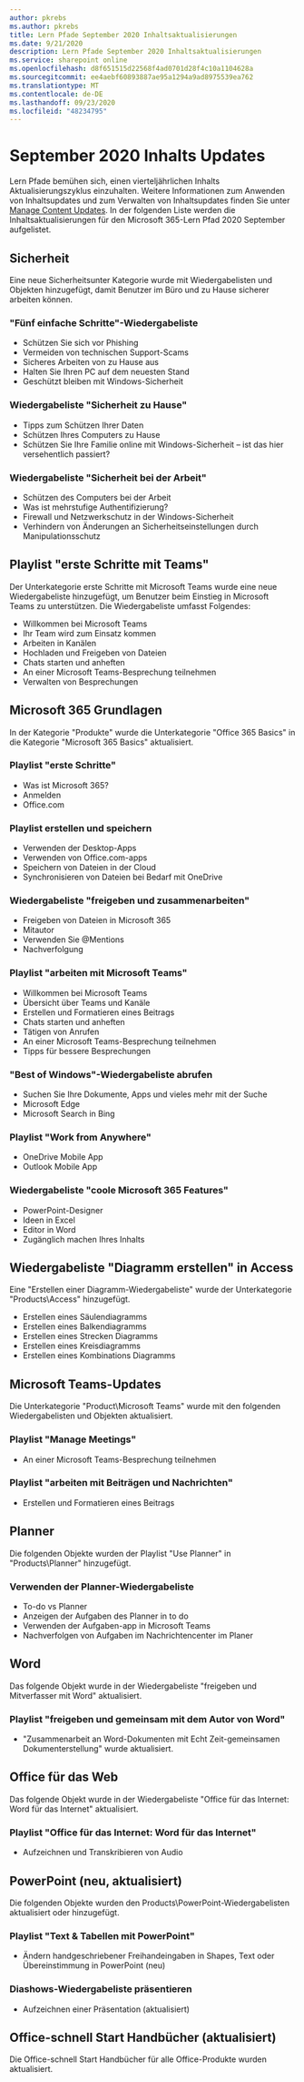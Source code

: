 ```yaml
---
author: pkrebs
ms.author: pkrebs
title: Lern Pfade September 2020 Inhaltsaktualisierungen
ms.date: 9/21/2020
description: Lern Pfade September 2020 Inhaltsaktualisierungen
ms.service: sharepoint online
ms.openlocfilehash: d8f651515d22568f4ad0701d28f4c10a1104628a
ms.sourcegitcommit: ee4aebf60893887ae95a1294a9ad8975539ea762
ms.translationtype: MT
ms.contentlocale: de-DE
ms.lasthandoff: 09/23/2020
ms.locfileid: "48234795"
---
```

# <a name="september-2020-content-updates"></a>September 2020 Inhalts Updates
Lern Pfade bemühen sich, einen vierteljährlichen Inhalts Aktualisierungszyklus einzuhalten. Weitere Informationen zum Anwenden von Inhaltsupdates und zum Verwalten von Inhaltsupdates finden Sie unter [Manage Content Updates](custom_contentupdatesmanage.md). In der folgenden Liste werden die Inhaltsaktualisierungen für den Microsoft 365-Lern Pfad 2020 September aufgelistet. 

## <a name="security"></a>Sicherheit
Eine neue Sicherheitsunter Kategorie wurde mit Wiedergabelisten und Objekten hinzugefügt, damit Benutzer im Büro und zu Hause sicherer arbeiten können. 

### <a name="five-simple-steps-playlist"></a>"Fünf einfache Schritte"-Wiedergabeliste
- Schützen Sie sich vor Phishing
- Vermeiden von technischen Support-Scams
- Sicheres Arbeiten von zu Hause aus
- Halten Sie Ihren PC auf dem neuesten Stand
- Geschützt bleiben mit Windows-Sicherheit

### <a name="security-at-home-playlist"></a>Wiedergabeliste "Sicherheit zu Hause"
- Tipps zum Schützen Ihrer Daten
- Schützen Ihres Computers zu Hause
- Schützen Sie Ihre Familie online mit Windows-Sicherheit – ist das hier versehentlich passiert?

### <a name="security-at-work-playlist"></a>Wiedergabeliste "Sicherheit bei der Arbeit"
- Schützen des Computers bei der Arbeit
- Was ist mehrstufige Authentifizierung?
- Firewall und Netzwerkschutz in der Windows-Sicherheit
- Verhindern von Änderungen an Sicherheitseinstellungen durch Manipulationsschutz

## <a name="get-started-with-teams-playlist"></a>Playlist "erste Schritte mit Teams"
Der Unterkategorie erste Schritte mit Microsoft Teams wurde eine neue Wiedergabeliste hinzugefügt, um Benutzer beim Einstieg in Microsoft Teams zu unterstützen. Die Wiedergabeliste umfasst Folgendes:
- Willkommen bei Microsoft Teams  
- Ihr Team wird zum Einsatz kommen
- Arbeiten in Kanälen  
- Hochladen und Freigeben von Dateien 
- Chats starten und anheften  
- An einer Microsoft Teams-Besprechung teilnehmen 
- Verwalten von Besprechungen 
 
## <a name="microsoft-365-basics"></a>Microsoft 365 Grundlagen
In der Kategorie "Produkte" wurde die Unterkategorie "Office 365 Basics" in die Kategorie "Microsoft 365 Basics" aktualisiert. 

### <a name="get-started-playlist"></a>Playlist "erste Schritte"
- Was ist Microsoft 365?
- Anmelden
- Office.com

### <a name="create-and-save-playlist"></a>Playlist erstellen und speichern
- Verwenden der Desktop-Apps
- Verwenden von Office.com-apps
- Speichern von Dateien in der Cloud
- Synchronisieren von Dateien bei Bedarf mit OneDrive

### <a name="share-and-collaborate-playlist"></a>Wiedergabeliste "freigeben und zusammenarbeiten"
- Freigeben von Dateien in Microsoft 365
- Mitautor
- Verwenden Sie @Mentions
- Nachverfolgung

### <a name="work-with-microsoft-teams-playlist"></a>Playlist "arbeiten mit Microsoft Teams"
- Willkommen bei Microsoft Teams
- Übersicht über Teams und Kanäle
- Erstellen und Formatieren eines Beitrags
- Chats starten und anheften
- Tätigen von Anrufen
- An einer Microsoft Teams-Besprechung teilnehmen
- Tipps für bessere Besprechungen

### <a name="get-the-most-out-of-windows-playlist"></a>"Best of Windows"-Wiedergabeliste abrufen
- Suchen Sie Ihre Dokumente, Apps und vieles mehr mit der Suche
- Microsoft Edge
- Microsoft Search in Bing

### <a name="work-from-anywhere-playlist"></a>Playlist "Work from Anywhere"
- OneDrive Mobile App
- Outlook Mobile App

### <a name="cool-microsoft-365-features-playlist"></a>Wiedergabeliste "coole Microsoft 365 Features"
- PowerPoint-Designer
- Ideen in Excel
- Editor in Word
- Zugänglich machen Ihres Inhalts

## <a name="create-a-chart-playlist-in-access"></a>Wiedergabeliste "Diagramm erstellen" in Access
Eine "Erstellen einer Diagramm-Wiedergabeliste" wurde der Unterkategorie "Products\Access" hinzugefügt.  
- Erstellen eines Säulendiagramms
- Erstellen eines Balkendiagramms
- Erstellen eines Strecken Diagramms
- Erstellen eines Kreisdiagramms
- Erstellen eines Kombinations Diagramms

## <a name="teams-updates"></a>Microsoft Teams-Updates
Die Unterkategorie "Product\Microsoft Teams" wurde mit den folgenden Wiedergabelisten und Objekten aktualisiert. 

### <a name="manage-meetings-playlist"></a>Playlist "Manage Meetings"
- An einer Microsoft Teams-Besprechung teilnehmen
### <a name="work-with-posts-and-messages-playlist"></a>Playlist "arbeiten mit Beiträgen und Nachrichten"
- Erstellen und Formatieren eines Beitrags

## <a name="planner"></a>Planner 
Die folgenden Objekte wurden der Playlist "Use Planner" in "Products\Planner" hinzugefügt.
### <a name="use-planner-playlist"></a>Verwenden der Planner-Wiedergabeliste
- To-do vs Planner
- Anzeigen der Aufgaben des Planner in to do
- Verwenden der Aufgaben-app in Microsoft Teams
- Nachverfolgen von Aufgaben im Nachrichtencenter im Planer

## <a name="word"></a>Word
Das folgende Objekt wurde in der Wiedergabeliste "freigeben und Mitverfasser mit Word" aktualisiert.

### <a name="share-and-co-author-with-word-playlist"></a>Playlist "freigeben und gemeinsam mit dem Autor von Word"
- "Zusammenarbeit an Word-Dokumenten mit Echt Zeit-gemeinsamen Dokumenterstellung" wurde aktualisiert. 

## <a name="office-for-the-web"></a>Office für das Web
Das folgende Objekt wurde in der Wiedergabeliste "Office für das Internet: Word für das Internet" aktualisiert.

### <a name="office-for-the-web-word-for-the-web-playlist"></a>Playlist "Office für das Internet: Word für das Internet"
- Aufzeichnen und Transkribieren von Audio

## <a name="powerpoint-new-updated"></a>PowerPoint (neu, aktualisiert)
Die folgenden Objekte wurden den Products\PowerPoint-Wiedergabelisten aktualisiert oder hinzugefügt. 

### <a name="text--tables-with-powerpoint-playlist"></a>Playlist "Text & Tabellen mit PowerPoint"
- Ändern handgeschriebener Freihandeingaben in Shapes, Text oder Übereinstimmung in PowerPoint (neu)

### <a name="present-slideshows-playlist"></a>Diashows-Wiedergabeliste präsentieren
- Aufzeichnen einer Präsentation (aktualisiert)

## <a name="office-quick-start-guides-updated"></a>Office-schnell Start Handbücher (aktualisiert)
Die Office-schnell Start Handbücher für alle Office-Produkte wurden aktualisiert. 




